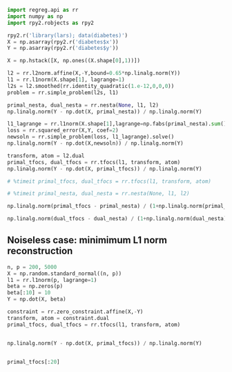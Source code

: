 

```python
import regreg.api as rr
import numpy as np
import rpy2.robjects as rpy2
```


```python
rpy2.r('library(lars); data(diabetes)')
X = np.asarray(rpy2.r('diabetes$x'))
Y = np.asarray(rpy2.r('diabetes$y'))
```


```python
X = np.hstack([X, np.ones((X.shape[0],1))])
```


```python
l2 = rr.l2norm.affine(X,-Y,bound=0.65*np.linalg.norm(Y))
l1 = rr.l1norm(X.shape[1], lagrange=1)
l2s = l2.smoothed(rr.identity_quadratic(1.e-12,0,0,0))
problem = rr.simple_problem(l2s, l1)
```


```python
primal_nesta, dual_nesta = rr.nesta(None, l1, l2)
np.linalg.norm(Y - np.dot(X, primal_nesta)) / np.linalg.norm(Y)
```


```python
l1_lagrange = rr.l1norm(X.shape[1],lagrange=np.fabs(primal_nesta).sum())
loss = rr.squared_error(X,Y, coef=2)
newsoln = rr.simple_problem(loss, l1_lagrange).solve()
np.linalg.norm(Y - np.dot(X,newsoln)) / np.linalg.norm(Y)
```


```python
transform, atom = l2.dual
primal_tfocs, dual_tfocs = rr.tfocs(l1, transform, atom)
np.linalg.norm(Y - np.dot(X, primal_tfocs)) / np.linalg.norm(Y)
```


```python
# %timeit primal_tfocs, dual_tfocs = rr.tfocs(l1, transform, atom)
```


```python
# %timeit primal_nesta, dual_nesta = rr.nesta(None, l1, l2)
```


```python
np.linalg.norm(primal_tfocs - primal_nesta) / (1+np.linalg.norm(primal_nesta))

```


```python
np.linalg.norm(dual_tfocs - dual_nesta) / (1+np.linalg.norm(dual_nesta))
```

## Noiseless case: minimimum L1 norm reconstruction


```python
n, p = 200, 5000
X = np.random.standard_normal((n, p))
l1 = rr.l1norm(p, lagrange=1)
beta = np.zeros(p)
beta[:10] = 10
Y = np.dot(X, beta)

constraint = rr.zero_constraint.affine(X,-Y)
transform, atom = constraint.dual
primal_tfocs, dual_tfocs = rr.tfocs(l1, transform, atom)



```


```python
np.linalg.norm(Y - np.dot(X, primal_tfocs)) / np.linalg.norm(Y)

```


```python

```


```python
primal_tfocs[:20]
```


```python

```


```python

```
